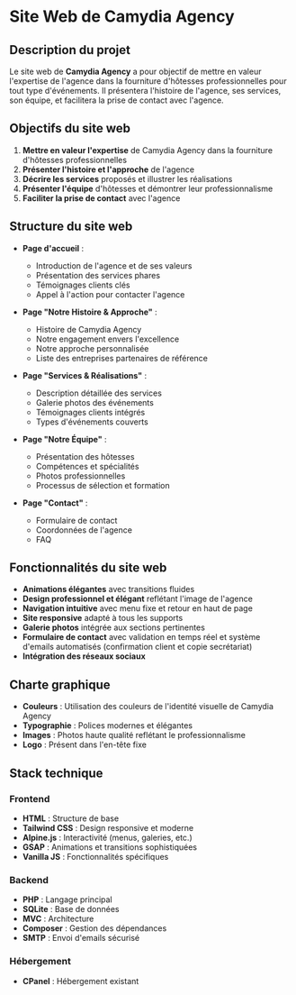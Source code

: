 # Site Web de Camydia Agency

## Description du projet
Le site web de **Camydia Agency** a pour objectif de mettre en valeur l'expertise de l'agence dans la fourniture d'hôtesses professionnelles pour tout type d'événements. Il présentera l'histoire de l'agence, ses services, son équipe, et facilitera la prise de contact avec l'agence.

## Objectifs du site web
1. **Mettre en valeur l'expertise** de Camydia Agency dans la fourniture d'hôtesses professionnelles
2. **Présenter l'histoire et l'approche** de l'agence
3. **Décrire les services** proposés et illustrer les réalisations
4. **Présenter l'équipe** d'hôtesses et démontrer leur professionnalisme
5. **Faciliter la prise de contact** avec l'agence

## Structure du site web
- **Page d'accueil** :
  - Introduction de l'agence et de ses valeurs
  - Présentation des services phares
  - Témoignages clients clés
  - Appel à l'action pour contacter l'agence

- **Page "Notre Histoire & Approche"** :
  - Histoire de Camydia Agency
  - Notre engagement envers l'excellence
  - Notre approche personnalisée
  - Liste des entreprises partenaires de référence

- **Page "Services & Réalisations"** :
  - Description détaillée des services
  - Galerie photos des événements
  - Témoignages clients intégrés
  - Types d'événements couverts

- **Page "Notre Équipe"** :
  - Présentation des hôtesses
  - Compétences et spécialités
  - Photos professionnelles
  - Processus de sélection et formation

- **Page "Contact"** :
  - Formulaire de contact
  - Coordonnées de l'agence
  - FAQ

## Fonctionnalités du site web
- **Animations élégantes** avec transitions fluides
- **Design professionnel et élégant** reflétant l'image de l'agence
- **Navigation intuitive** avec menu fixe et retour en haut de page
- **Site responsive** adapté à tous les supports
- **Galerie photos** intégrée aux sections pertinentes
- **Formulaire de contact** avec validation en temps réel et système d'emails automatisés (confirmation client et copie secrétariat)
- **Intégration des réseaux sociaux**

## Charte graphique
- **Couleurs** : Utilisation des couleurs de l'identité visuelle de Camydia Agency
- **Typographie** : Polices modernes et élégantes
- **Images** : Photos haute qualité reflétant le professionnalisme
- **Logo** : Présent dans l'en-tête fixe

## Stack technique
### Frontend
- **HTML** : Structure de base
- **Tailwind CSS** : Design responsive et moderne
- **Alpine.js** : Interactivité (menus, galeries, etc.)
- **GSAP** : Animations et transitions sophistiquées
- **Vanilla JS** : Fonctionnalités spécifiques

### Backend
- **PHP** : Langage principal
- **SQLite** : Base de données
- **MVC** : Architecture
- **Composer** : Gestion des dépendances
- **SMTP** : Envoi d'emails sécurisé

### Hébergement
- **CPanel** : Hébergement existant
